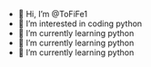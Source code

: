 - 👋 Hi, I’m @ToFiFe1
- 👀 I’m interested in coding python
- 🌱 I’m currently learning python
- 🌱 I’m currently learning python
- 🌱 I’m currently learning python